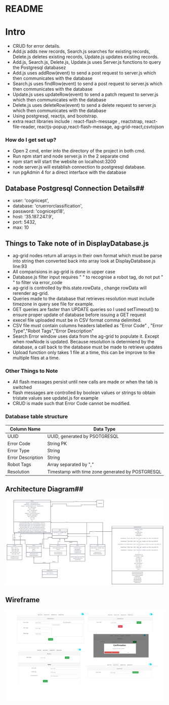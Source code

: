 # README #

# Intro #
* CRUD for error details.
* Add.js adds new records,  Search.js searches for existing records, Delete.js deletes existing records, Update.js updates existing records.
* Add.js, Search.js, Delete.js, Update.js uses Server.js functions to query the Postgresql databasez
* Add.js uses addRow(event) to send a post request to server.js which then communicates with the database
* Search.js uses findRow(event) to send a post request to server.js which then communicates with the database
* Update.js uses updateRow(event) to send a patch request to server.js which then communicates with the database
* Delete.js uses deleteRow(event) to send a delete request to server.js which then communicates with the database
* Using postgresql, reactjs, and bootstrap.
* extra react libraries include : react-flash-message , reactstrap, react-file-reader, reactjs-popup,react-flash-message, ag-grid-react,csvtojson



### How do I get set up? ###
* Open 2 cmd, enter into the directory of the project in both cmd.
* Run npm start and node server.js in the 2 separate cmd
* npm start will start the website on localhost:3200
* node server.js will establish connection to postgresql database.
* run pgAdmin 4 for a direct interface with the database

## Database Postgresql Connection Details##
* user: 'cognicept',
* database: 'cruerrorclassification',
* password: 'cognicept18',
* host: '35.187.247.9',
* port: 5432,
* max: 10

## Things to Take note of in DisplayDatabase.js ##
* ag-grid nodes return all arrays in their own format which must be parse into string then converted back into array look at DisplayDatabase.js line:93
* All comparisions in ag-grid is done in upper case
* Database.js filter input requires " " to recognise a robot tag, do not put " " to filter via error_code
* ag-grid is controlled by this.state.rowData , change rowData will rerender ag-grid.
* Queries made to the database that retrieves resolution must include timezone in query see file for example.
* GET queries are faster than UPDATE queries so I used setTimeout() to ensure proper update of database before issuing a GET request
* execel file uploaded must be in CSV format comma delimited.
* CSV file must contain columns headers labelled as "Error Code" , "Error Type","Robot Tags","Error Description"
* Search Error window uses data from the ag-grid to populate it. Except when rowNode is updated. Because resolution is determiend by the database, a call back to the database must be made to retrieve updates
* Upload function only takes 1 file at a time, this can be improve to tke multiple files at a time.

### Other Things to Note ###
* All flash messages persist until new calls are made or when the tab is switched
* flash messages are controlled by boolean values or strings to obtain tristate values see updatel.js for example
* CRUD is made such that Error Code cannot be modified.

### Database table structure ###
| Column Name     | Data Type    |
| --------|---------|
| UUID | UUID, generated by PSOTGRESQL |
| Error Code  | String PK |
| Error Type| String |
| Error Description| String |
| Robot Tags | Array separated by ","|
| Resolution | Timestamp with time zone generated by POSTGRESQL|

## Architecture Diagram##
![ArchitectureDiagram](img/architecture_diagram.png)


## Wireframe ##
![Wireframe](img/WireFrame.png)
